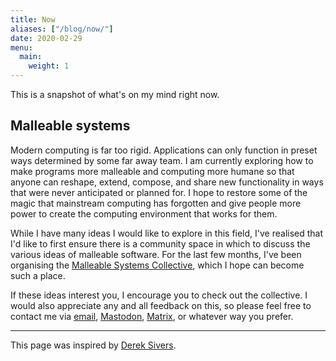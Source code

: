 ```yaml
---
title: Now
aliases: ["/blog/now/"]
date: 2020-02-29
menu:
  main:
    weight: 1
---
```


This is a snapshot of what's on my mind right now.

## Malleable systems

Modern computing is far too rigid. Applications can only function in preset ways
determined by some far away team. I am currently exploring how to make programs
more malleable and computing more humane so that anyone can reshape, extend,
compose, and share new functionality in ways that were never anticipated or
planned for. I hope to restore some of the magic that mainstream computing has
forgotten and give people more power to create the computing environment that
works for them.

While I have many ideas I would like to explore in this field, I've realised
that I'd like to first ensure there is a community space in which to discuss the
various ideas of malleable software. For the last few months, I've been
organising the [Malleable Systems Collective][collective], which I hope can
become such a place.

If these ideas interest you, I encourage you to check out the collective. I
would also appreciate any and all feedback on this, so please feel free to
contact me via [email][em], [Mastodon][md], [Matrix][mx], or whatever way you
prefer.

[collective]: https://malleable.systems
[em]: mailto:jryans@gmail.com
[md]: https://merveilles.town/@jryans
[mx]: https://matrix.to/#/@jryans:matrix.org

---

This page was inspired by [Derek Sivers](https://sivers.org/now).
